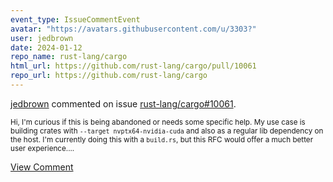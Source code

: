 ```yaml
---
event_type: IssueCommentEvent
avatar: "https://avatars.githubusercontent.com/u/3303?"
user: jedbrown
date: 2024-01-12
repo_name: rust-lang/cargo
html_url: https://github.com/rust-lang/cargo/pull/10061
repo_url: https://github.com/rust-lang/cargo
---
```


<a href='https://github.com/jedbrown' target='_blank'>jedbrown</a> commented on issue <a href='https://github.com/rust-lang/cargo/pull/10061' target='_blank'>rust-lang/cargo#10061</a>.

<small>Hi, I'm curious if this is being abandoned or needs some specific help. My use case is building crates with `--target nvptx64-nvidia-cuda` and also as a regular lib dependency on the host. I'm currently doing this with a `build.rs`, but this RFC would offer a much better user experience....</small>

<a href='https://github.com/rust-lang/cargo/pull/10061' target='_blank'>View Comment</a>